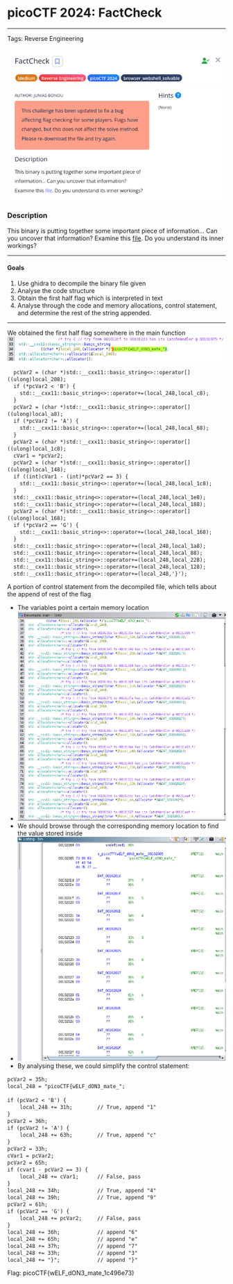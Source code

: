 
# picoCTF 2024: FactCheck
---
Tags: Reverse Engineering

![](img/question.png)

### Description
This binary is putting together some important piece of information... Can you uncover that information? Examine this [file](https://artifacts.picoctf.net/c_titan/188/bin). Do you understand its inner workings?

---
#### Goals
1. Use ghidra to decompile the binary file given
2. Analyse the code structure
3. Obtain the first half flag which is interpreted in text
4. Analyse through the code and memory allocations, control statement, and determine the rest of the string appended.
---
We obtained the first half flag somewhere in the main function  
![](img/firstHalf.png)  

```
  pcVar2 = (char *)std::__cxx11::basic_string<>::operator[]((ulong)local_208);
  if (*pcVar2 < 'B') {
    std::__cxx11::basic_string<>::operator+=(local_248,local_c8);
  }
  pcVar2 = (char *)std::__cxx11::basic_string<>::operator[]((ulong)local_a8);
  if (*pcVar2 != 'A') {
    std::__cxx11::basic_string<>::operator+=(local_248,local_68);
  }
  pcVar2 = (char *)std::__cxx11::basic_string<>::operator[]((ulong)local_1c8);
  cVar1 = *pcVar2;
  pcVar2 = (char *)std::__cxx11::basic_string<>::operator[]((ulong)local_148);
  if ((int)cVar1 - (int)*pcVar2 == 3) {
    std::__cxx11::basic_string<>::operator+=(local_248,local_1c8);
  }
  std::__cxx11::basic_string<>::operator+=(local_248,local_1e8);
  std::__cxx11::basic_string<>::operator+=(local_248,local_188);
  pcVar2 = (char *)std::__cxx11::basic_string<>::operator[]((ulong)local_168);
  if (*pcVar2 == 'G') {
    std::__cxx11::basic_string<>::operator+=(local_248,local_168);
  }
  std::__cxx11::basic_string<>::operator+=(local_248,local_1a8);
  std::__cxx11::basic_string<>::operator+=(local_248,local_88);
  std::__cxx11::basic_string<>::operator+=(local_248,local_228);
  std::__cxx11::basic_string<>::operator+=(local_248,local_128);
  std::__cxx11::basic_string<>::operator+=(local_248,'}');
```
A portion of control statement from the decompiled file, which tells about the append of rest of the flag
- The variables point a certain memory location
- ![](img/address.png)
- We should browse through the corresponding memory location to find the value stored inside
- ![](img/memoryLocation.png)
- By analysing these, we could simplify the control statement:
```
pcVar2 = 35h;
local_248 = "picoCTF{wELF_dON3_mate_";

if (pcVar2 < 'B') {
	local_248 += 31h;        // True, append "1"
}
pcVar2 = 36h;
if (pcVar2 != 'A') {
	local_248 += 63h;        // True, append "c"
}
pcVar2 = 33h;
cVar1 = pcVar2;
pcVar2 = 65h;
if (cvar1 - pcVar2 == 3) {
	local_248 += cVar1;      // False, pass
}
local_248 += 34h;            // True, append "4"
local_248 += 39h;            // True, append "9"
pcVar2 = 61h;
if (pcVar2 == 'G') {
	local_248 += pcVar2;     // False, pass
}
local_248 += 36h;            // append "6"
local_248 += 65h;            // append "e"
local_248 += 37h;            // append "7"
local_248 += 33h;            // append "3"
local_248 += "}";            // append "}"
```

Flag: picoCTF{wELF_dON3_mate_1c496e73)